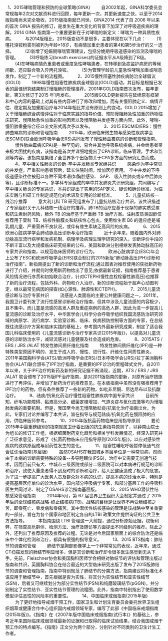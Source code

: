   1、2015哮喘管理和预防的全球策略(GINA)
        自2002年起，GINA科学委员会常规每年2次对文献资料进行回顾，每年更新一次，其更新速度之快，以至于2014版指南尚未完全吸收，2015版指南就已问世。GINA2014 代表了自 2006 年以来的首次 GINA 报告的修订，是发生在重大变化的背景下加深了对呼吸道疾病的理解。2014 GINA 指南第一个重要更新在于对哮喘的新定义：哮喘为一种异质性疾病。
        与2014版相比，2015版变动不是很多，主要体现在以下几点：
        (1)噻托溴铵粉雾剂被列为年龄≥18岁，有病情加重史患者的第4和第5步治疗的又一选择。
        (2)新增了妊娠期哮喘管理建议，包括分娩期呼吸道感染的监测及哮喘的管理。
        (3)呼吸练习(breath exercises)的证据水平从A级降到了B级。
        (4)在哮喘病情危重患者或重度急性哮喘患者，在转移到急症监护病房的等候间歇，还应联合吸入异丙托溴铵。
        (5)为管理学龄前儿童急性哮喘加重或喘息发作，制定了一个新的流程图。
        2、2015慢性阻塞性肺疾病防治全球倡议(GOLD)
        1998年慢性阻塞性肺疾病全球倡议(GOLD)启动，其目标是根据已发表的最佳研究结果制订慢阻肺的管理推荐。2001年GOLD指南首次发布，每年更新。第3次修订于2015 年1月发布。
        2015版GOLD更新报告在延续原有框架和中心内容的基础上对其有些内容进行了修改和增加，而有关慢阻肺定义、病情评估、稳定期及加重期治疗与2014年相比并没有原则上的变动。GOLD 2015增加了关于慢阻肺综合病情评估对于临床实践的指导价值、预防慢阻肺急性加重的药物临床研究、慢阻肺急性加重的影响因素以及慢阻肺并发症等方面内容。此外，哮喘-慢阻肺重叠综合征以全文形式再次予以发布。
        3、2015 ESCMID/ERS：慢性肺曲霉病的诊断和管理指南
        2015年，欧洲临床微生物与感染性疾病学会(ESCMID)联合欧洲呼吸学会(ERS)共同发布了慢性肺曲霉病的诊断和管理指南。
        慢性肺曲霉病(CPA)是一种罕见的，易合并其他呼吸系统疾病，并会给患者带来极大困扰的疾病，该指南是首次并详细地提出了CPA诊断，临床管理，手术和监测等内容。该指南是集结了全世界多个出版物关于CPA多方面的研究汇总而成。
        4、卒中相关性肺炎的诊断-卒中并发肺炎专家组共识
        感染作为卒中常见的并发症，严重影响患者预后，延长住院时间，增加医疗费用。 卒中并发的下呼吸道感染往往被冠以各种不同术语(如胸腔感染、 SAP、 吸入性肺炎或卒中后肺炎等)，且诊断标准不一。多学科专家组成的卒中并发肺炎共识研究组，共同编写了卒中相关肺炎的专家共识，本共识提出了实用的SAP定义、疑诊和确诊标准，为临床实践与科研工作制定规范化的术语及实用的诊断标准。
        5、儿童抗结核一线治疗推荐
        意大利儿科 TB 研究组发布了儿童抗结核治疗共识，该共识描述了专家组织关于儿科结核一线治疗的推荐。肺TB的治疗应基于现存的肺实质受累和抗生素耐药风险，肺外 TB 的治疗基于严重肺 TB 治疗方案。注射皮质类固醇仅推荐用于粟粒 TB、结核性脑膜炎和结核性心包炎。使用维生素 B6 的适应症是哺乳期儿童、严重营养不良状况，或伴有维生素缺乏高风险的疾病。
        6、2015欧洲心脏病学学会肺动脉高压诊断与治疗指南
        近十余年来，随着国内外对肺动脉高压流行病学和发病机制、病理学及病理生理学研究的深入，诊断评价手段的不断丰富以及大规模临床研究结果的公布，美国和欧洲分别相继发表肺动脉高压的专家共识和指南，以规范临床医师的诊疗行为。
        欧洲心脏病学会(ESC)年会上公布了ESC和欧洲呼吸学会(ERS)联合制订的2015新版“肺动脉高压(PH)诊断和治疗指南”。新指南提出了新的诊断和治疗流程;通过图表对推荐使用的获批新药物进行了介绍，并就何时使用新药物给出了意见;依据最新证据，指南推荐基于患者风险情况进行序贯和初始联合治疗，针对CTEPH(慢性血栓栓塞性肺高压)也推荐了新的治疗流程，包括外科、药物和介入治疗。新的诊断流程始于超声心动图判定，继以最常见病因的探查(如心源性、肺源性和CTEPH)。
        7、2015儿童流感诊断与治疗专家共识
        流感是人类面临的主要公共健康问题之一，2011年，我国卫计委刊发了流行性感冒诊断和治疗指南，但其中涉及儿童流感的内容极少，且不集中。而儿童是流感的高发人群及重症病例的高危人群，因此为进一步提高儿童流感的诊断及治疗水平，中华医学会儿科学分会呼吸学组织我国流感防治研究领域的病原学、流行病学、实验室诊断、临床、疾病预防控制等方面的专家，在总结既往流感诊疗方案和临床实践的基础上，参考国内外最新研究成果，制定了适合我国儿科临床使用的《儿童流感诊断与治疗专家共识(2015年版)》，以提高对儿童流感的诊断防治水平，减轻流感对儿童健康及社会造成的危害。
        8、2015ATS / ERS / JRS /ALAT 特发性肺间质纤维化指南
        特发性肺间质纤维化(IPF)是一种特殊类型原因不明的、发生于成人的、慢性、进行性、纤维化性间质性肺炎。2011年美国胸科学会(ATS)/欧洲呼吸学会(ERS)/日本呼吸学会(JRS)/拉丁美洲胸科协会(ALAT)联合颁布了IPF治疗指南，是重要的IPF诊治的里程碑式文件。自2011年以来，关于IPF治疗的新药及新的研究证据不断涌现，近期，ATS / ERS / JRS /ALAT 联合颁布了2015版IPF治疗指南，是对2011版指南的更新，对原有治疗措施进行了再评估，并增加了新药治疗的推荐意见。在本版指南中虽然没有强推荐用于IPF治疗的药物，但有条件推荐了一些新的药物，如吡非尼酮、尼达尼布以及抗酸治疗。
        9、祛痰/抗氧化药治疗慢性阻塞性肺疾病中国专家共识
        目前所知，纤毛功能障碍、黏液高分泌、细菌定植增加、气道炎症与氧化应激等均为慢阻肺发病的重要机制。但是，我国至今尚无慢阻肺祛痰/抗氧化治疗指南出台。为此，专家们讨论并编写了本共识，旨在指导与规范祛痰/抗氧化药在慢阻肺的应用，供临床医师参考。
        10、2015年版抗菌药物临床应用指导原则
        要论2015年中最重磅级别的指南就属卫计委出版的抗生素指导原则了，以钟南山院士为组长的修订工作组，根据细菌耐药变化趋势和相关学科发展情况，经深入研究并广泛征求意见，形成了《抗菌药物临床应用指导原则(2015年版)》，以应对感染性疾病的致病原组成与耐药性发生的变化。
        11、阻塞性睡眠呼吸暂停低通气综合征诊治指南(基层版)
        虽然OSAHS在我国城乡基层单位是一种常见病，然而由于本病的诊断需要特殊的设备--多导睡眠仪(PSG)，治疗中又需要无创通气技术，因而目前只有大、中城市三级医院或部分二级医院可以对本病进行规范的诊断和治疗，致使大量患者得不到及时的诊断和治疗，给人民健康造成了极大的危害。为了进一步提高广大医务人员及群众对本病的认识，提高本病的诊治水平，特别是提高基层医疗单位的诊治水平，国内部分呼吸病学专家，和部分基层工作的呼吸科医生共同讨论、制定了OSAHS诊治指南基层版。
        12、2015 WHO潜伏性结核感染管理指南
        2014年5月，第 67 届世界卫生组织大会制定并通过了 2015 年后的全球结核病战略-终止结核病(TB)。战略的目标是让世界不再受肺结核之苦，即零死亡、零发病和零痛苦。其中潜伏性结核感染的管理是该战略中至关重要的一部分，旨在为各个国家和地区制定各自的LTBI 政策文件提供询证的公共卫生方法指导。
        本指南围绕 LTBI 管理这一大前提，通过分析原始证据，权衡利弊，在筛查高危群体、检测方法、治疗及随访等方面提出不同级别的推荐。除此之外，还列出了推荐原因及推荐的过程。无论是对今后国家层面上的综合防治还是临床中个体化检测和治疗，都具有很强的指导意义。
        13、2015 BTS指南：肺结节的调查和管理
        肺结节是胸部影像学上一个非常常见的表现，近年来，通过CT扫描发现的肺结节明显增多，但是其诊断和治疗却令很多医生感觉到无从下手。先前，Fleischner协会和美国胸科医师学会相继对肺结节的评估和管理出版过指南和共识，英国胸科协会在结合最近的大型临床研究出版了发布了2015版肺结节的调查和管理指南，指南中特别规范了肺结节的分类方法，指南建议将标准化术语应用于肺结节中，首先根据是否为实性，将其分为实性结节和亚实性结节(SSN)，后者又可继续划分为部分实性结节(PSN)和纯磨玻璃结节(pGGN)，并分别制定了实性结节、亚实性结节管理的流程图。此外，指南中特别指出了使用数学模型评估恶性的风险率的重要性。
        14、中国临床戒烟指南(2015年版)
        为了更好地指导戒烟干预工作，国家卫生和计划生育委员会委托世界卫生组织烟草或健康合作中心组织国内戒烟领域专家，编写了此部《中国临床戒烟指南(2015年版)》。《指南》在《2007年版中国临床戒烟指南(试行本)》的基础上，参考近年来国际临床戒烟领域最新的证据和已取得的临床试验结果，结合我国戒烟干预工作的特点编写。《指南》正文分为两个部分，分别针对不同类别的卫生计生工作者。

